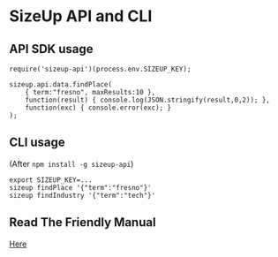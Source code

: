 # SizeUp API and CLI

## API SDK usage

```
require('sizeup-api')(process.env.SIZEUP_KEY);

sizeup.api.data.findPlace(
    { term:"fresno", maxResults:10 },
    function(result) { console.log(JSON.stringify(result,0,2)); },
    function(exc) { console.error(exc); }
);
```

## CLI usage

(After `npm install -g sizeup-api`)

```
export SIZEUP_KEY=...
sizeup findPlace '{"term":"fresno"}'
sizeup findIndustry '{"term":"tech"}'
```

## Read The Friendly Manual

[Here](http://www.sizeup.com/developers/documentation)
